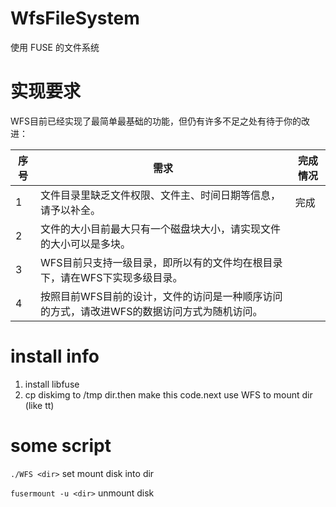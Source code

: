 # WfsFileSystem

使用 FUSE 的文件系统

# 实现要求
WFS目前已经实现了最简单最基础的功能，但仍有许多不足之处有待于你的改进：

|  序号   | 需求  | 完成情况 |
|  ----  | ----  |----|
| 1  | 文件目录里缺乏文件权限、文件主、时间日期等信息，请予以补全。 | 完成 |
| 2  | 文件的大小目前最大只有一个磁盘块大小，请实现文件的大小可以是多块。 | |
| 3  | WFS目前只支持一级目录，即所以有的文件均在根目录下，请在WFS下实现多级目录。 | |
| 4  | 按照目前WFS目前的设计，文件的访问是一种顺序访问的方式，请改进WFS的数据访问方式为随机访问。 | |


# install info
1. install libfuse
2. cp diskimg to /tmp dir.then make this code.next use WFS to mount dir (like tt)  

# some script

`./WFS <dir>` set mount disk into dir

`fusermount -u <dir>` unmount disk





